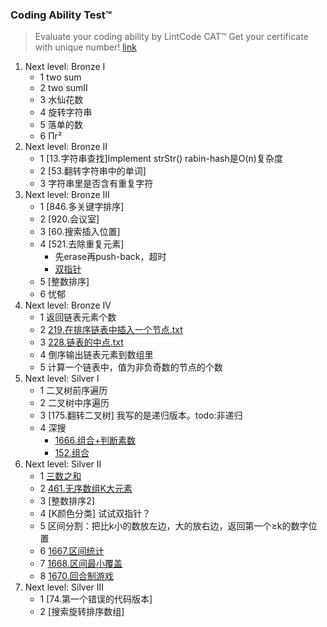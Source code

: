 
### Coding Ability Test™
>Evaluate your coding ability by LintCode CAT™ Get your certificate with unique number!
>[link](https://www.lintcode.com/cat/)

1. Next level: Bronze I
    - 1 two sum
    - 2 two sumⅡ
    - 3 水仙花数
    - 4 旋转字符串
    - 5 落单的数
    - 6 Πr²
2. Next level: Bronze II
   - 1 [13.字符串查找]Implement strStr()
        rabin-hash是O(n)复杂度
   - 2 [53.翻转字符串中的单词]
   - 3 字符串里是否含有重复字符
3. Next level: Bronze III
   - 1 [846.多关键字排序]
   - 2 [920.会议室]
   - 3 [60.搜索插入位置]
   - 4 [521.去除重复元素]
      * 先erase再push-back，超时
      * [双指针](./521.去除重复元素.txt)
   - 5 [整数排序]
   - 6 忧郁
4. Next level: Bronze IV
    - 1 返回链表元素个数
    - 2 [219.在排序链表中插入一个节点.txt](./219.在排序链表中插入一个节点.txt)
    - 3 [228.链表的中点.txt](./228.链表的中点.txt)
    - 4 倒序输出链表元素到数组里
    - 5 计算一个链表中，值为非负奇数的节点的个数
5. Next level: Silver I
    - 1 二叉树前序遍历
    - 2 二叉树中序遍历
    - 3 [175.翻转二叉树]
        我写的是递归版本。todo:非递归
    - 4 深搜
      * [1666.组合+判断素数](./1666.组合+判断素数.txt)      
      * [152.组合](./152.组合.txt)
6. Next level: Silver II
   - 1 [三数之和](./57.三数之和.cpp)
   - 2 [461.无序数组K大元素](./215.KthLargestElementinanArray.md)
   - 3 [整数排序2]
   - 4 [K颜色分类] 试试双指针？
   - 5 区间分割：把比k小的数放左边，大的放右边，返回第一个≥k的数字位置
   - 6 [1667.区间统计](https://www.jiuzhang.com/solution/1667-interval-statistics/)
   - 7 [1668.区间最小覆盖](./1668.IntervalMinimumCoverage.cpp)
   - 8 [1670.回合制游戏](https://blog.csdn.net/weixin_43981315/article/details/103930762)
7. Next level: Silver III
    - 1 [74.第一个错误的代码版本]
    - 2 [搜索旋转排序数组]